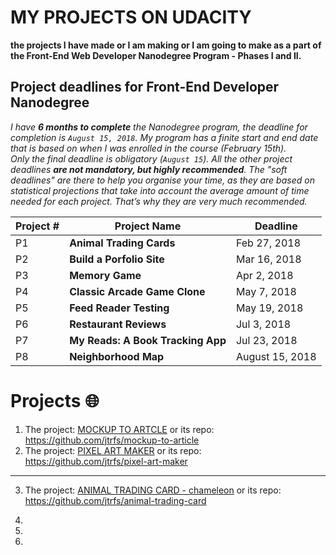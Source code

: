 # MY PROJECTS ON UDACITY
**the projects I have made or I am making or I am going to make as a part of the Front-End Web Developer Nanodegree Program - Phases I and II.**

## Project deadlines for **Front-End Developer Nanodegree**

*I have **6 months to complete** the Nanodegree program, the deadline for completion is `August 15, 2018`. My program has a finite start and end date that is based on when I was enrolled in the course (February 15th).*\
*Only the final deadline is obligatory (`August 15`). All the other project deadlines **are not mandatory, but highly recommended**. The "soft deadlines" are there to help you organise your time, as they are based on statistical projections that take into account the average amount of time needed for each project. That’s why they are very much recommended.*

|Project # | Project Name | Deadline |
---------- | ------------- | ---------
| P1 | **Animal Trading Cards** | Feb 27, 2018 |
| P2 | **Build a Porfolio Site** | Mar 16, 2018 |
| P3 | **Memory Game** | Apr 2, 2018 |
| P4 | **Classic Arcade Game Clone** | May 7, 2018 |
| P5 | **Feed Reader Testing** | May 19, 2018 |
| P6 | **Restaurant Reviews** | Jul 3, 2018 |
| P7 | **My Reads: A Book Tracking App** | Jul 23, 2018 |
| P8 | **Neighborhood Map** | August 15, 2018 |

# Projects :globe_with_meridians:

1. The project: [MOCKUP TO ARTCLE](https://jtrfs.github.io/mockup-to-article/) or its repo: https://github.com/jtrfs/mockup-to-article
2. The project: [PIXEL ART MAKER](https://jtrfs.github.io/pixel-art-maker/) or its repo: https://github.com/jtrfs/pixel-art-maker

*****

3. The project: [ANIMAL TRADING CARD - chameleon](https://jtrfs.github.io/animal-trading-card/) or its repo: https://github.com/jtrfs/animal-trading-card


4. 
5. 
6.
